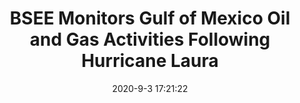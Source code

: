 ---
"title": "BSEE Monitors Gulf of Mexico Oil and Gas Activities Following Hurricane Laura"
"date": "2020-9-3 17:21:22"
"feed_name": "BSEE"
"feed_website": "https://www.bsee.gov/"
"feed_rss": "https://www.bsee.gov/feed/news-items/rss.xml"
"link": "https://www.bsee.gov/newsroom/latest-news/statements-and-releases/press-releases/bsee-monitors-gulf-of-mexico-oil-and-18"
"file": "_posts/2020-9-3-17-21-22_BSEE_8fb8411aad66617a5b8a962a059050f21cd6c35f.md"
"accident": "0"
"drilling": "0"
"dead": "0"
"injured": "0"
---